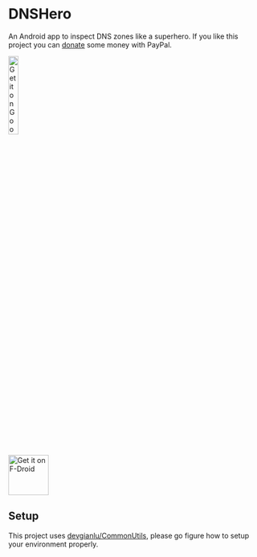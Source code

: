 # DNSHero
An Android app to inspect DNS zones like a superhero. If you like this project you can [donate](https://www.paypal.me/devgianlu) some money with PayPal.

<a href='https://play.google.com/store/apps/details?id=com.gianlu.dnshero&pcampaignid=MKT-Other-global-all-co-prtnr-py-PartBadge-Mar2515-1'><img alt='Get it on Google Play' src='https://play.google.com/intl/en_us/badges/images/generic/en_badge_web_generic.png' width='20%'/></a>

[<img src="https://f-droid.org/badge/get-it-on.png"
      alt="Get it on F-Droid"
      height="80">](https://f-droid.org/app/com.gianlu.dnshero)


## Setup
This project uses [devgianlu/CommonUtils](https://github.com/devgianlu/CommonUtils), please go figure how to setup your environment properly.
